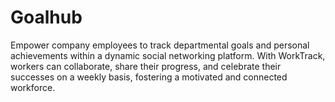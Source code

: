 # Goalhub
Empower company employees to track departmental goals and personal achievements within a dynamic social networking platform. With WorkTrack, workers can collaborate, share their progress, and celebrate their successes on a weekly basis, fostering a motivated and connected workforce.
